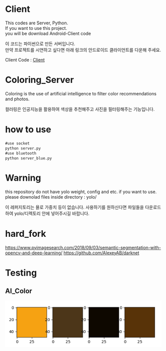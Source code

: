# Client

This codes are Server, Python.  
If you want to use this project.  
you will be download Android-Client code  
  
이 코드는 파이썬으로 만든 서버입니다.  
만약 프로젝트를 시연하고 싶다면 아래 링크의 안드로이드 클라이언트를 다운해 주세요.

Client Code : [Client](https://github.com/1000hg/Coloring_Client)

# Coloring_Server

Coloring is the use of artificial intelligence to filter color recommendations and photos.  
  
컬러링은 인공지능을 활용하여 색상을 추천해주고 사진을 필터링해주는 기능입니다. 

# how to use

```
#use socket
python server.py
#use bluetooth
python server_blue.py
```

# Warning

this repository do not have yolo weight, config and etc. if you want to use. please downolad files inside directory : yolo/
  
이 레퍼지토리는 욜로 가중치 등이 없습니다. 사용하기를 원하신다면 파일들을 다운로드하여 yolo/디렉토리 안에 넣어주시길 바랍니다.

# hard_fork

https://www.pyimagesearch.com/2018/09/03/semantic-segmentation-with-opencv-and-deep-learning/
https://github.com/AlexeyAB/darknet


# Testing

## AI_Color
<img src="./testing/AI_Color.PNG">  

